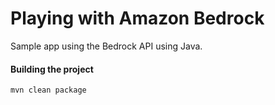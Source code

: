# Playing with Amazon Bedrock

Sample app using the Bedrock API using Java.

#### Building the project
```
mvn clean package
```

